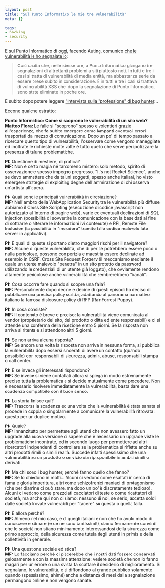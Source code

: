 ```yaml
--- 
layout: post
title: "Sul Punto Informatico le mie tre vulnerabilità"
meta: {}

tags: 
- hacking
- security
---
```

E sul Punto Informatico di [oggi](http://punto-informatico.it/p.aspx?i=2181007&p=1), facendo Auting, comunico [che le vulnerabilità le ho segnalate io](http://punto-informatico.it/p.aspx?i=2181007&p=1):  
  
> Così capita che, nelle stesse ore, a Punto Informatico giungano tre segnalazioni di altrettanti problemi a siti piuttosto noti. In tutti e tre i casi si tratta di vulnerabilità di media entità, ma abbastanza serie da essere prese subito in considerazione. E in tutti e tre i casi si trattava di vulnerabilità XSS che, dopo la segnalazione di Punto Informatico, sono state eliminate in poche ore.  
  
E subito dopo potere leggere [l'intervista sulla "professione" di bug hunter](http://punto-informatico.it/p.aspx?i=2181007&p=2)...  
  
Eccone qualche estratto:  
  
**Punto Informatico: Come si scoprono le vulnerabilità di un sito web?**  
**Matteo Flora:** Le falle si "scoprono" spesso e volentieri grazie all'esperienza, che fa subito emergere come lampanti eventuali errori trasportati dal mezzo di comunicazione. Dopo un po' di tempo passato a ricercare questo tipo di vulnerabilità, l'osservare come vengono maneggiate ed inoltrate le richieste molte volte è tutto quello che serve per ipotizzare la presenza di talune problematiche.  
  
**PI:** Questione di mestiere, di pratica?  
**MF:** Non è certo magia né tantomeno mistero: solo metodo, spirito di osservazione e spesso impegno pregresso. "It's not Rocket Science", anche se devo ammettere che da taluni soggetti, spesso anche italiani, ho visto emergere strategie di exploiting degne dell'ammirazione di chi osserva un'artista all'opera.  
  
**PI:** Quali sono le principali vulnerabilità in circolazione?  
**MF:** Nell'ambito della WebApplication Security tra le vulnerabilità più diffuse abbiamo il Cross Site Scripting (esecuzione di codice javascript non autorizzato all'interno di pagine web), varie ed eventuali declinazioni di SQL Injection (possibilità di sovvertire la comunicazione con la base dati al fine di sottrarre o alterare le informazioni ivi contenute) e RFI, Remote File Inclusion (la possibilità in "includere" tramite falle codice malevole lato server in applicativi).  
  
**PI:** E quali di queste si portano dietro maggiori rischi per il navigatore?  
**MF:** Alcune di queste vulnerabilità, che di per sé potrebbero essere poco o nulla pericolose, possono con perizia e maestria essere declinate ad esempio in CSRF, Cross Site Request Forgery (il meccanismo mediante il quale un utente malevolo "penetra" in un sito protetto da password utilizzando le credenziali di un utente già loggato), che ovviamente rendono altamente pericolose anche vulnerabilità che sembrerebbero "banali".  
  
**PI:** Cosa occorre fare quando si scopre una falla?  
**MF:** Personalmente dopo decine e decine di questi episodi ho deciso di pubblicare una precisa policy scritta, adattando al panorama normativo italiano la famosa dislcosure policy di RFP (RainForrest Puppy).  
  
**PI:** In cosa consiste?  
**MF:** Il contenuto è breve e preciso: la vulnerabilità viene comunicata al vendor (proprietario del sito, del prodotto o ditta ed ente responsabili) e ci si attende una conferma della ricezione entro 5 giorni. Se la risposta non arriva si ritenta e si attendono altri 5 giorni.  
  
**PI:** Se non arriva alcuna risposta?  
**MF:** Se ancora una volta la risposta non arriva in nessuna forma, si pubblica la vulnerabilità dopo essersi sincerati di avere un contatto (quando possibile) con responsabili di sicurezza, admin, abuse, responsabili stampa o call center.  
  
**PI:** E se invece gli interessati rispondono?  
**MF:** Se invece si viene contattati allora si spiega in modo estremamente preciso tutta la problematica e si decide mutualmente come procedere. Non è necessario risolvere immediatamente la vulnerabilità, basta dare una scadenza compatibile con il buon senso.  
  
**PI:** La storia finisce qui?  
**MF:** Trascorsa la scadenza ed una volta che la vulnerabilità è stata sanata si procede in coppia o singolarmente a comunicare la vulnerabilità ritrovata: questo per un duplice motivo.  
  
**PI:** Quale?  
**MF:** Innanzitutto per permettere agli utenti che non avessero fatto un upgrade alla nuova versione di sapere che è necessario un upgrade viste le problematiche incontrate, ed in secondo luogo per permettere ad altri ricercatori indipendenti di controllare se la problematica si riflette anche su altri prodotti simili o simili realtà.   Succede infatti spessissimo che una vulnerabilità su un prodotto o servizio sia riproponibile in ambiti simili o derivati.  
  
**PI:** Ma chi sono i bug hunter, perché fanno quello che fanno?  
**MF:** Se lo chiedono in molti... Alcuni ci vedono come esaltati in cerca di fama e gloria imperitura, altri come schizofrenici maniaci di protagonismo (che per diamine ci può stare, ma dopo un po' è discretamente tedioso).   Alcuni ci vedono come prezzolati cacciatori di teste o come ricattatori di società, ma anche qui non ci siamo: nessuno di noi, se serio, accetta soldi dalle società trovate vulnerabili per "tacere" su questa o quella falla.  
  
**PI:** E allora perché?  
**MF:** Almeno nel mio caso, e di quegli italiani e non che ho avuto modo di conoscere e stimare (e ce ne sono tantissimi!), siamo fermamente convinti che le società non stiano minimamente interessandosi della sicurezza come primo approccio, della sicurezza come tutela degli utenti in primis e della collettività in generale.  
  
**PI:** Una questione sociale ed etica?  
**MF:** Lo facciamo perché ci piacerebbe che i nostri dati fossero conservati gelosamente e con la massima attenzione: vedere società che non lo fanno magari per un errore o una svista fa scattare il desiderio di miglioramento. Si segnalano, le vulnerabilità, e si diffondono al grande pubblico solamente quando (spessissimo, ahimé) anche a distanza di mesi dalla segnalazione permangono online e non vengono sanate.  
  
 
